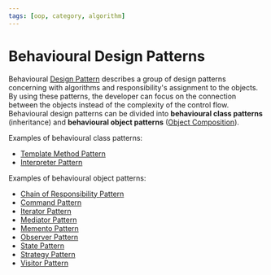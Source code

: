 ```yaml
---
tags: [oop, category, algorithm]
---
```


# Behavioural Design Patterns

Behavioural [Design Pattern](202211221249.md) describes a group of design
patterns concerning with algorithms and responsibility's assignment to the
objects. By using these patterns, the developer can focus on the connection
between the objects instead of the complexity of the control flow. Behavioural
design patterns can be divided into **behavioural class patterns** (inheritance)
and **behavioural object patterns** ([Object Composition](202302051222.md)).

Examples of behavioural class patterns:
- [Template Method Pattern](202306232036.md)
- [Interpreter Pattern](202306231912.md)

Examples of behavioural object patterns:
- [Chain of Responsibility Pattern](202306231904.md)
- [Command Pattern](202304081543.md)
- [Iterator Pattern](202303131007.md)
- [Mediator Pattern](202211241530.md)
- [Memento Pattern](202302232319.md)
- [Observer Pattern](202211231132.md)
- [State Pattern](202210211637.md)
- [Strategy Pattern](202302172008.md)
- [Visitor Pattern](202303071231.md)
